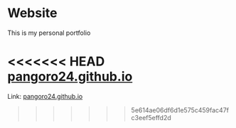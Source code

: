 # Website

This is my personal portfolio

<<<<<<< HEAD
[pangoro24.github.io](https://pangoro24.github.io)
=======
Link: [pangoro24.github.io](https://pangoro24.github.io)
>>>>>>> 5e614ae06df6d1e575c459fac47fc3eef5effd2d
